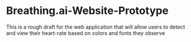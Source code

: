 # Breathing.ai-Website-Prototype
This is a rough draft for the web application that will allow users to detect and view their heart-rate based on colors and fonts they observe
